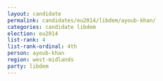 ```yaml
---
layout: candidate
permalink: candidates/eu2014/libdem/ayoub-khan/
categories: candidate libdem
election: eu2014
list-rank: 4
list-rank-ordinal: 4th
person: ayoub-khan
region: west-midlands
party: libdem
---
```

